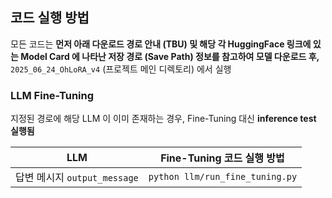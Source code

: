 
## 코드 실행 방법

모든 코드는 **먼저 아래 다운로드 경로 안내 (TBU) 및 해당 각 HuggingFace 링크에 있는 Model Card 에 나타난 저장 경로 (Save Path) 정보를 참고하여 모델 다운로드 후,** ```2025_06_24_OhLoRA_v4``` (프로젝트 메인 디렉토리) 에서 실행

### LLM Fine-Tuning

지정된 경로에 해당 LLM 이 이미 존재하는 경우, Fine-Tuning 대신 **inference test 실행됨**

| LLM                         | Fine-Tuning 코드 실행 방법                |
|-----------------------------|-------------------------------------|
| 답변 메시지 ```output_message``` | ```python llm/run_fine_tuning.py``` |
